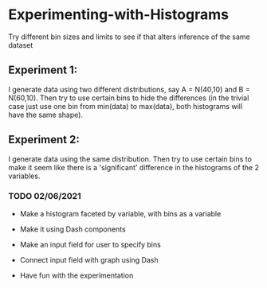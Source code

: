 # Experimenting-with-Histograms
Try different bin sizes and limits to see if that alters inference of the same dataset

## Experiment 1:
I generate data using two different distributions, say A = N(40,10) and B = N(60,10). Then try to use certain bins to hide the differences (in the trivial case just use one bin from min(data) to max(data), both histograms will have the same shape).

## Experiment 2:
I generate data using the same distribution. Then try to use certain bins to make it seem like there is a 'significant' difference in the histograms of the 2 variables.

### TODO 02/06/2021
- Make a histogram faceted by variable, with bins as a variable
- Make it using Dash components
- Make an input field for user to specify bins
- Connect input field with graph using Dash

- Have fun with the experimentation
